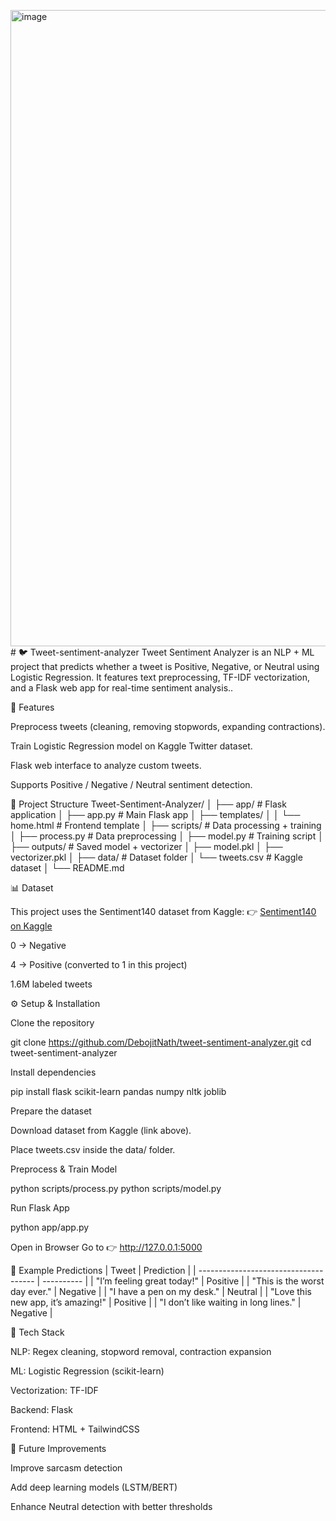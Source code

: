 <img width="1919" height="1018" alt="image" src="https://github.com/user-attachments/assets/a55ffb5f-e641-4964-8046-81c739f8b098" /># 🐦 Tweet-sentiment-analyzer
Tweet Sentiment Analyzer is an NLP + ML project that predicts whether a tweet is Positive, Negative, or Neutral using Logistic Regression. It features text preprocessing, TF-IDF vectorization, and a Flask web app for real-time sentiment analysis..


📌 Features

Preprocess tweets (cleaning, removing stopwords, expanding contractions).

Train Logistic Regression model on Kaggle Twitter dataset.

Flask web interface to analyze custom tweets.

Supports Positive / Negative / Neutral sentiment detection.

📂 Project Structure
Tweet-Sentiment-Analyzer/
│
├── app/                     # Flask application
│   ├── app.py               # Main Flask app
│   ├── templates/
│   │   └── home.html        # Frontend template
│
├── scripts/                 # Data processing + training
│   ├── process.py           # Data preprocessing
│   ├── model.py             # Training script
│
├── outputs/                 # Saved model + vectorizer
│   ├── model.pkl
│   ├── vectorizer.pkl
│
├── data/                    # Dataset folder
│   └── tweets.csv           # Kaggle dataset
│
└── README.md

📊 Dataset

This project uses the Sentiment140 dataset from Kaggle:
👉 [Sentiment140 on Kaggle](https://www.kaggle.com/datasets/kazanova/sentiment140)

0 → Negative

4 → Positive (converted to 1 in this project)

1.6M labeled tweets

⚙️ Setup & Installation

Clone the repository

git clone https://github.com/DebojitNath/tweet-sentiment-analyzer.git
cd tweet-sentiment-analyzer


Install dependencies

pip install flask scikit-learn pandas numpy nltk joblib


Prepare the dataset

Download dataset from Kaggle (link above).

Place tweets.csv inside the data/ folder.

Preprocess & Train Model

python scripts/process.py
python scripts/model.py


Run Flask App

python app/app.py


Open in Browser
Go to 👉 http://127.0.0.1:5000

🎯 Example Predictions
| Tweet                                 | Prediction |
| ------------------------------------- | ---------- |
| "I’m feeling great today!"            | Positive   |
| "This is the worst day ever."         | Negative   |
| "I have a pen on my desk."            | Neutral    |
| "Love this new app, it’s amazing!"    | Positive   |
| "I don’t like waiting in long lines." | Negative   |

🧠 Tech Stack

NLP: Regex cleaning, stopword removal, contraction expansion

ML: Logistic Regression (scikit-learn)

Vectorization: TF-IDF

Backend: Flask

Frontend: HTML + TailwindCSS

🚀 Future Improvements

Improve sarcasm detection

Add deep learning models (LSTM/BERT)

Enhance Neutral detection with better thresholds
